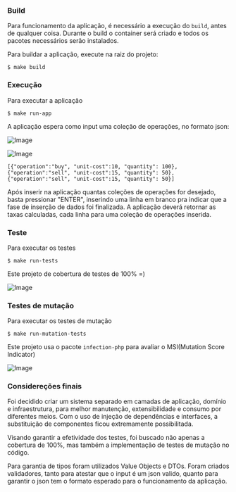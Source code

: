### Build

Para funcionamento da aplicação, é necessário a execução do `build`, antes de qualquer coisa. Durante o build o container será criado e todos os pacotes necessários serão instalados.

Para buildar a aplicação, execute na raiz do projeto:

```$ make build```

### Execução

Para executar a aplicação

```$ make run-app```

A aplicação espera como input uma coleção de operações, no formato json:

![Image](img/run-app.png?raw=true)

![Image](img/run-app.gif?raw=true)

```
[{"operation":"buy", "unit-cost":10, "quantity": 100},{"operation":"sell", "unit-cost":15, "quantity": 50},{"operation":"sell", "unit-cost":15, "quantity": 50}]
```
Após inserir na aplicação quantas coleções de operações for desejado, basta pressionar "ENTER", inserindo uma linha em branco pra indicar que a fase de inserção de dados foi finalizada. A aplicação deverá retornar as taxas calculadas, cada linha para uma coleção de operações inserida.


### Teste

Para executar os testes

```$ make run-tests```

Este projeto de cobertura de testes de 100% =)

![Image](img/code-coverage.png?raw=true)

### Testes de mutação

Para executar os testes de mutação

```$ make run-mutation-tests```

Este projeto usa o pacote `infection-php` para avaliar o MSI(Mutation Score Indicator)

![Image](img/mutation-score.png?raw=true)

### Considereções finais

Foi decidido criar um sistema separado em camadas de aplicação, domínio e infraestrutura, para melhor manutenção, extensibilidade e consumo por diferentes meios. Com o uso de injeção de dependências e interfaces, a substituição de componentes ficou extremamente possibilitada.

Visando garantir a efetividade dos testes, foi buscado não apenas a cobertura de 100%, mas também a implementação de testes de mutação no código.

Para garantia de tipos foram utilizados Value Objects e DTOs. Foram criados validadores, tanto para atestar que o input é um json valido, quanto para garantir o json tem o formato esperado para o funcionamento da aplicação.

